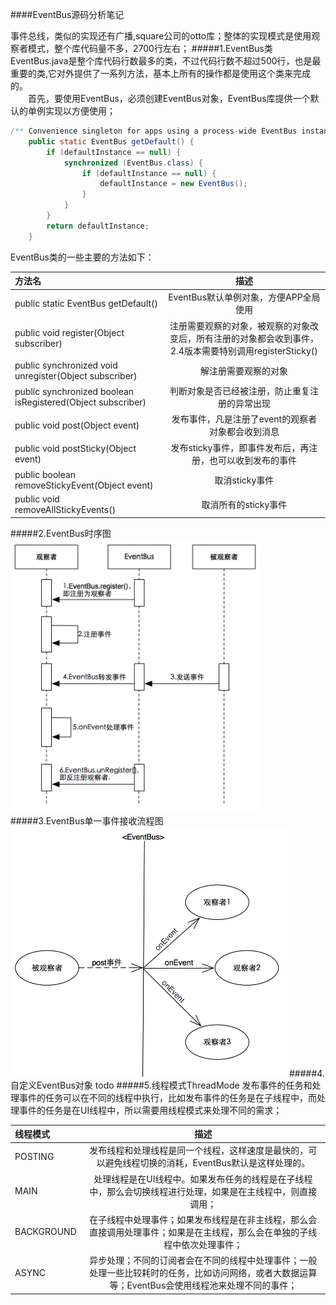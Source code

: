 ####EventBus源码分析笔记

事件总线，类似的实现还有广播,square公司的otto库；整体的实现模式是使用观察者模式，整个库代码量不多，2700行左右；
#####1.EventBus类
EventBus.java是整个库代码行数最多的类，不过代码行数不超过500行，也是最重要的类,它对外提供了一系列方法，基本上所有的操作都是使用这个类来完成的。<br>
　　首先，要使用EventBus，必须创建EventBus对象，EventBus库提供一个默认的单例实现以方便使用；

~~~java
/** Convenience singleton for apps using a process-wide EventBus instance. */
    public static EventBus getDefault() {
        if (defaultInstance == null) {
            synchronized (EventBus.class) {
                if (defaultInstance == null) {
                    defaultInstance = new EventBus();
                }
            }
        }
        return defaultInstance;
    }
~~~
EventBus类的一些主要的方法如下：

| 方法名 | 描述 |
|:--|:--:|
|public static EventBus getDefault()|EventBus默认单例对象，方便APP全局使用|
|public void register(Object subscriber)|注册需要观察的对象，被观察的对象改变后，所有注册的对象都会收到事件，2.4版本需要特别调用registerSticky()|
|public synchronized void unregister(Object subscriber)|解注册需要观察的对象|
|public synchronized boolean isRegistered(Object subscriber)|判断对象是否已经被注册，防止重复注册的异常出现|
|public void post(Object event)|发布事件，凡是注册了event的观察者对象都会收到消息|
|public void postSticky(Object event)|发布sticky事件，即事件发布后，再注册，也可以收到发布的事件|
|public boolean removeStickyEvent(Object event)|取消sticky事件|
|public void removeAllStickyEvents()|取消所有的sticky事件|
#####2.EventBus时序图
<img src="sequence.png" width=400 height=437/>
#####3.EventBus单一事件接收流程图
<img src="single-flow.png" width=442 height=400/>
#####4.自定义EventBus对象 todo
#####5.线程模式ThreadMode
发布事件的任务和处理事件的任务可以在不同的线程中执行，比如发布事件的任务是在子线程中，而处理事件的任务是在UI线程中，所以需要用线程模式来处理不同的需求；

| 线程模式 | 描述 |
|:--|:--:|
|POSTING|发布线程和处理线程是同一个线程，这样速度是最快的，可以避免线程切换的消耗，EventBus默认是这样处理的。|
| MAIN |处理线程是在UI线程中。如果发布任务的线程是在子线程中，那么会切换线程进行处理，如果是在主线程中，则直接调用；|
| BACKGROUND |在子线程中处理事件；如果发布线程是在非主线程，那么会直接调用处理事件；如果是在主线程，那么会在单独的子线程中依次处理事件；|
| ASYNC |异步处理；不同的订阅者会在不同的线程中处理事件；一般处理一些比较耗时的任务，比如访问网络，或者大数据运算等；EventBus会使用线程池来处理不同的事件；|